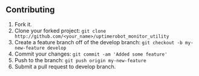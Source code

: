 ## Contributing

1.  Fork it.
2.  Clone your forked project: `git clone http://github.com/<your_name>/uptimerobot_monitor_utility`
3.  Create a feature branch off of the develop branch: `git checkout -b my-new-feature develop`
4.  Commit your changes: `git commit -am 'Added some feature'`
5.  Push to the branch: `git push origin my-new-feature`
6.  Submit a pull request to develop branch.
